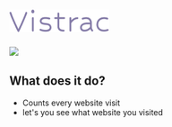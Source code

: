 # ![Vistrac logo](/public/logo.png)

<img src="https://github.com/jhamalainen0/vistrac/assets/153898686/1241ea18-44e1-42b6-8ef5-98355ac7af32" width=150/>

## What does it do?
- Counts every website visit
- let's you see what website you visited
